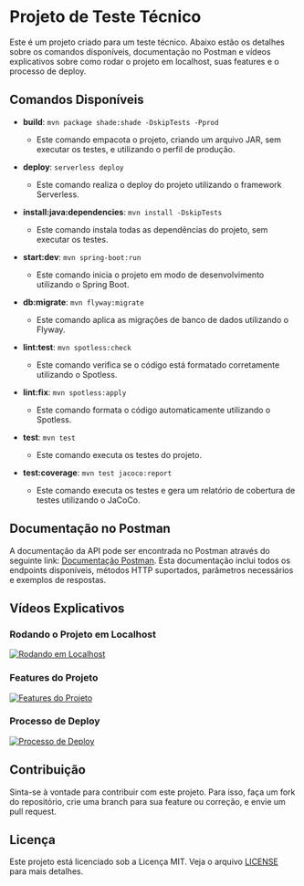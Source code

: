 # Projeto de Teste Técnico

Este é um projeto criado para um teste técnico. Abaixo estão os detalhes sobre os comandos disponíveis, documentação no Postman e vídeos explicativos sobre como rodar o projeto em localhost, suas features e o processo de deploy.

## Comandos Disponíveis

- **build**: `mvn package shade:shade -DskipTests -Pprod`
  - Este comando empacota o projeto, criando um arquivo JAR, sem executar os testes, e utilizando o perfil de produção.

- **deploy**: `serverless deploy`
  - Este comando realiza o deploy do projeto utilizando o framework Serverless.

- **install:java:dependencies**: `mvn install -DskipTests`
  - Este comando instala todas as dependências do projeto, sem executar os testes.

- **start:dev**: `mvn spring-boot:run`
  - Este comando inicia o projeto em modo de desenvolvimento utilizando o Spring Boot.

- **db:migrate**: `mvn flyway:migrate`
  - Este comando aplica as migrações de banco de dados utilizando o Flyway.

- **lint:test**: `mvn spotless:check`
  - Este comando verifica se o código está formatado corretamente utilizando o Spotless.

- **lint:fix**: `mvn spotless:apply`
  - Este comando formata o código automaticamente utilizando o Spotless.

- **test**: `mvn test`
  - Este comando executa os testes do projeto.

- **test:coverage**: `mvn test jacoco:report`
  - Este comando executa os testes e gera um relatório de cobertura de testes utilizando o JaCoCo.

## Documentação no Postman

A documentação da API pode ser encontrada no Postman através do seguinte link: [Documentação Postman](https://www.postman.com/collections/your-collection-link). Esta documentação inclui todos os endpoints disponíveis, métodos HTTP suportados, parâmetros necessários e exemplos de respostas.

## Vídeos Explicativos

### Rodando o Projeto em Localhost

[![Rodando em Localhost](https://img.youtube.com/vi/cTVy5op7oSU/0.jpg)](https://www.youtube.com/watch?v=cTVy5op7oSU)

### Features do Projeto

[![Features do Projeto](https://img.youtube.com/vi/DfWLC354qDI/0.jpg)](https://www.youtube.com/watch?v=DfWLC354qDI)

### Processo de Deploy

[![Processo de Deploy](https://img.youtube.com/vi/9o80Xi5_MjY/0.jpg)](https://www.youtube.com/watch?v=9o80Xi5_MjY)

## Contribuição

Sinta-se à vontade para contribuir com este projeto. Para isso, faça um fork do repositório, crie uma branch para sua feature ou correção, e envie um pull request.

## Licença

Este projeto está licenciado sob a Licença MIT. Veja o arquivo [LICENSE](LICENSE) para mais detalhes.